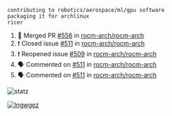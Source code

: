 ```
contributing to robotics/aerospace/ml/gpu software
packaging it for archlinux
ricer
```

<!--START_SECTION:activity-->
1. 🎉 Merged PR [#556](https://github.com/rocm-arch/rocm-arch/pull/556) in [rocm-arch/rocm-arch](https://github.com/rocm-arch/rocm-arch)
2. ❗️ Closed issue [#511](https://github.com/rocm-arch/rocm-arch/issues/511) in [rocm-arch/rocm-arch](https://github.com/rocm-arch/rocm-arch)
3. ❗️ Reopened issue [#509](https://github.com/rocm-arch/rocm-arch/issues/509) in [rocm-arch/rocm-arch](https://github.com/rocm-arch/rocm-arch)
4. 🗣 Commented on [#511](https://github.com/rocm-arch/rocm-arch/issues/511) in [rocm-arch/rocm-arch](https://github.com/rocm-arch/rocm-arch)
5. 🗣 Commented on [#511](https://github.com/rocm-arch/rocm-arch/issues/511) in [rocm-arch/rocm-arch](https://github.com/rocm-arch/rocm-arch)
<!--END_SECTION:activity-->


![statz](https://github-readme-stats.vercel.app/api?username=acxz&include_all_commits=true&show_icons=true)

[![lngwgez](https://github-readme-stats.vercel.app/api/top-langs/?username=acxz&layout=compact)](https://github.com/acxz/github-readme-stats)


<!--
**acxz/acxz** is a ✨ _special_ ✨ repository because its `README.md` (this file) appears on your GitHub profile.

Here are some ideas to get you started:

- 🔭 I’m currently working on ...
- 🌱 I’m currently learning ...
- 👯 I’m looking to collaborate on ...
- 🤔 I’m looking for help with ...
- 💬 Ask me about ...
- 📫 How to reach me: ...
- 😄 Pronouns: ...
- ⚡ Fun fact: ...
-->
